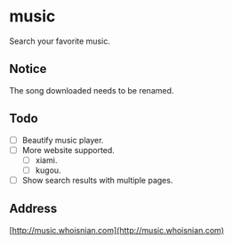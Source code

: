 # music
Search your favorite music.  

## Notice
The song downloaded needs to be renamed.

## Todo
- [ ] Beautify music player.  
- [ ] More website supported.  
  - [ ] xiami.  
  - [ ] kugou.  
- [ ] Show search results with multiple pages.  

## Address
[http://music.whoisnian.com](http://music.whoisnian.com)
